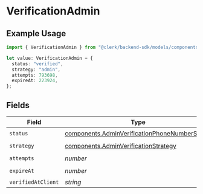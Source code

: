 # VerificationAdmin

## Example Usage

```typescript
import { VerificationAdmin } from "@clerk/backend-sdk/models/components";

let value: VerificationAdmin = {
  status: "verified",
  strategy: "admin",
  attempts: 793698,
  expireAt: 223924,
};
```

## Fields

| Field                                                                                                          | Type                                                                                                           | Required                                                                                                       | Description                                                                                                    |
| -------------------------------------------------------------------------------------------------------------- | -------------------------------------------------------------------------------------------------------------- | -------------------------------------------------------------------------------------------------------------- | -------------------------------------------------------------------------------------------------------------- |
| `status`                                                                                                       | [components.AdminVerificationPhoneNumberStatus](../../models/components/adminverificationphonenumberstatus.md) | :heavy_check_mark:                                                                                             | N/A                                                                                                            |
| `strategy`                                                                                                     | [components.AdminVerificationStrategy](../../models/components/adminverificationstrategy.md)                   | :heavy_check_mark:                                                                                             | N/A                                                                                                            |
| `attempts`                                                                                                     | *number*                                                                                                       | :heavy_check_mark:                                                                                             | N/A                                                                                                            |
| `expireAt`                                                                                                     | *number*                                                                                                       | :heavy_check_mark:                                                                                             | N/A                                                                                                            |
| `verifiedAtClient`                                                                                             | *string*                                                                                                       | :heavy_minus_sign:                                                                                             | N/A                                                                                                            |
